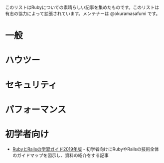 このリストはRubyについての素晴らしい記事を集めたものです。このリストは有志の協力によって拡張されています。メンテナーは @okuramasafumi です。

# 一般

# ハウツー

# セキュリティ

# パフォーマンス

# 初学者向け

* [RubyとRailsの学習ガイド2019年版](https://magazine.rubyist.net/articles/0059/0059-Ruby-Rails-Beginners-Guide.html) - 初学者向けにRubyやRailsの技術全体のガイドマップを図示し、資料の紹介をする記事
